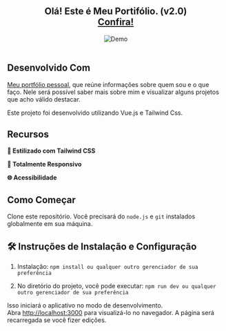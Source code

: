 <h2 align="center">
  Olá! Este é Meu Portifólio. (v2.0)<br/>
  <a href="https://lvictor-portfolio.vercel.app/" target="_blank">Confira!</a>
</h2>
<div align="center">
  <img alt="Demo" src="./src/assets/images/readme/demo.png" />
</div>

<br/>

## Desenvolvido Com

<a href="https://lvictor-portfolio.vercel.app/" target="_blank">Meu portfólio pessoal</a>, que reúne informações sobre quem sou e o que faço. Nele será possível saber mais sobre mim e visualizar alguns projetos que acho válido destacar.<br/>

Este projeto foi desenvolvido utilizando Vue.js e Tailwind Css.

## Recursos

**🎨 Estilizado com Tailwind CSS**

**📱 Totalmente Responsivo**

**🌐 Acessibilidade**

## Como Começar

Clone este repositório. Você precisará do `node.js` e `git` instalados globalmente em sua máquina.

## 🛠 Instruções de Instalação e Configuração

1. Instalação: `npm install ou qualquer outro gerenciador de sua preferência`

2. No diretório do projeto, você pode executar: `npm run dev ou qualquer outro gerenciador de sua preferência`

Isso iniciará o aplicativo no modo de desenvolvimento.\
Abra [http://localhost:3000](http://localhost:3000) para visualizá-lo no navegador.
A página será recarregada se você fizer edições.
